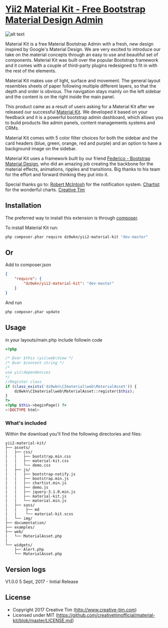 # [Yii2 Material Kit - Free Bootstrap Material Design Admin](http://demos.creative-tim.com/material-kit/examples/dashboard.html)

![alt text](http://s3.amazonaws.com/creativetim_bucket/products/50/original/opt_md_thumbnail.jpg "Material Kit Free")

Material Kit is a free Material Bootstrap Admin with a fresh, new design inspired by Google's Material Design. We are very excited to introduce our take on the material concepts through an easy to use and beautiful set of components. Material Kit was built over the popular Bootstrap framework and it comes with a couple of third-party plugins redesigned to fit in with the rest of the elements.

Material Kit makes use of light, surface and movement. The general layout resembles sheets of paper following multiple different layers, so that the depth and order is obvious. The navigation stays mainly on the left sidebar and the content is on the right inside the main panel.

This product came as a result of users asking for a Material Kit after we released our successful [Material Kit](http://www.creative-tim.com/product/material-kit). We developed it based on your feedback and it is a powerful bootstrap admin dashboard, which allows you to build products like admin panels, content managements systems and CRMs.

Material Kit comes with 5 color filter choices for both the sidebar and the card headers (blue, green, orange, red and purple) and an option to have a background image on the sidebar.

Material Kit uses a framework built by our friend [Federico - Bootstrap Material Design](http://fezvrasta.github.io/bootstrap-material-design/), who did an amazing job creating the backbone for the material effects, animations, ripples and transitions. Big thanks to his team for the effort and forward thinking they put into it.

Special thanks go to:
[Robert McIntosh](https://github.com/mouse0270/bootstrap-notify) for the notification system.
[Chartist](https://gionkunz.github.io/chartist-js/) for the wonderful charts.
[Creative Tim](https://github.com/creativetimofficial/material-kit/)

Installation
------------
The preferred way to install this extension is through [composer](http://getcomposer.org/download/).

To install Material Kit run:

```sh
php composer.phar require dz0wkn/yii2-material-kit "dev-master"
```

## Or

Add to composer.json

```json
{
	"require": {
		"dz0wkn/yii2-material-kit": "dev-master"
	}
}
```

And run

```sh
php composer.phar update
```

Usage
-----
in your layouts/main.php include followin code

```php
<?php

/* @var $this \yii\web\View */
/* @var $content string */
/*
use yii\dependencies
*/
//Register class
if (class_exists('dz0wkn\CImaterial\web\MaterialAsset')) {
    dz0wkn\CImaterial\web\MaterialAsset::register($this);
}
?>
<?php $this->beginPage() ?>
<!DOCTYPE html>
```


### What's included

Within the download you'll find the following directories and files:

```
yii2-material-kit/
├── assets/
|   ├── css/
|   |   ├── bootstrap.min.css
|   |   ├── material-kit.css
|   |   └── demo.css
|   ├── js/
|   |   ├── bootstrap-notify.js
|   |   ├── bootstrap.min.js
|   |   ├── chartist.min.js
|   |   ├── demo.js
|   |   ├── jquery-3.1.0.min.js
|   |   ├── material-kit.js
|   |   └── material.min.js
|   ├── sass/
|   |    ├── md
|   |    └── material-kit.scss
|   └── img/
├── documentation/
├── examples/
├── web/
|   └── MaterialAsset.php
|
└── widgets/
    ├── Alert.php
    └── MaterialAsset.php
```

Version logs
------------

V1.0.0 5 Sept, 2017 - Initial Release

License
-------
- Copyright 2017 Creative Tim (http://www.creative-tim.com)
- Licensed under MIT (https://github.com/creativetimofficial/material-kit/blob/master/LICENSE.md)
